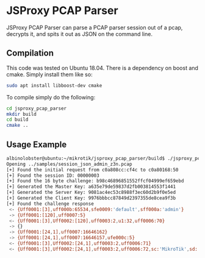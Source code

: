 # JSProxy PCAP Parser

JSProxy PCAP Parser can parse a PCAP parser session out of a pcap, decrypts it, and spits it out as JSON on the command line.

## Compilation
This code was tested on Ubuntu 18.04. There is a dependency on boost and cmake. Simply install them like so:

```sh
sudo apt install libboost-dev cmake
```

To compile simply do the following:

```sh
cd jsproxy_pcap_parser
mkdir build
cd build
cmake ..
```

## Usage Example

```sh
albinolobster@ubuntu:~/mikrotik/jsproxy_pcap_parser/build$ ./jsproxy_pcap_parser -u admin -p z3n -f ../samples/session_json_admin_z3n.pcap 
Opening ../samples/session_json_admin_z3n.pcap
[+] Found the initial request from c0a808cc:cf4c to c0a80168:50
[+] Found the session ID: 00000003
[+] Found the 16 byte challenge: b98c46896851552ffcf04999ef659ebd
[+] Generated the Master Key: a635e79de59837d2fb003814553f1441
[+] Generated the Server Key: 9081ac4ec53c8988f3ec60d2b9f0e5ed
[+] Generated the Client Key: 9976bbbcc87849d2397355de8cea9f3b
[+] Found the challenge response
 <- {Uff0001:[3],uff000b:65534,sfe0009:'default',sff000a:'admin'}
 -> {Uff0001:[120],uff0007:5}
 <- {Uff0001:[3],Uff0002:[120],uff0003:2,u1:32,uff0006:70}
 -> {}
 -> {Uff0001:[24,1],uff0007:16646162}
 -> {Uff0001:[24,1],uff0007:16646157,ufe000c:5}
 <- {Uff0001:[3],Uff0002:[24,1],uff0003:2,uff0006:71}
 <- {Uff0001:[3],Uff0002:[24,1],uff0003:2,uff0006:72,sc:'MikroTik',sd:'6.32.3'}
```

